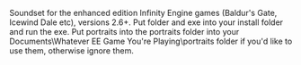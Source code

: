 Soundset for the enhanced edition Infinity Engine games (Baldur's Gate, Icewind Dale etc), versions 2.6+.
Put folder and exe into your install folder and run the exe.
Put portraits into the portraits folder into your Documents\Whatever EE Game You're Playing\portraits folder if you'd like to use them, otherwise ignore them.
